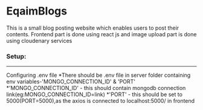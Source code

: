 # EqaimBlogs
This is a small blog posting website which enables users to post their contents.
Frontend part is done using react js and image upload part is done using cloudenary services

### Setup:

***
Configuring .env file
*There should be .env file in server folder containing env variables-'MONGO_CONNECTION_ID' & 'PORT'
*'MONGO_CONNECTION_ID' - this should contain mongodb connection link(eg:MONGO_CONNECTION_ID=link)
*'PORT' - this should be set to 5000(PORT=5000),as the axios is connected to localhost:5000/ in  frontend 



